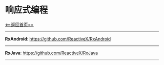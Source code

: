 # 响应式编程


[<==返回首页==](https://github.com/fengyongge/AndroidOpenCollect)

---

**RxAndroid**:  https://github.com/ReactiveX/RxAndroid

---

**RxJava**:  https://github.com/ReactiveX/RxJava

---


